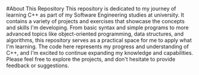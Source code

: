 #About This Repository
This repository is dedicated to my journey of learning C++ as part of my Software Engineering studies at university. It contains a variety of projects and exercises that showcase the concepts and skills I'm developing. From basic syntax and simple programs to more advanced topics like object-oriented programming, data structures, and algorithms, this repository serves as a practical space for me to apply what I'm learning. The code here represents my progress and understanding of C++, and I'm excited to continue expanding my knowledge and capabilities. Please feel free to explore the projects, and don't hesitate to provide feedback or suggestions.
